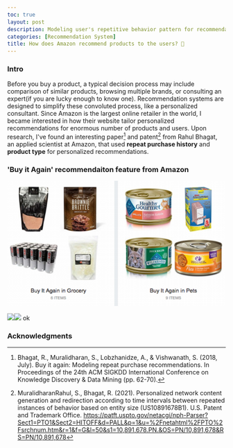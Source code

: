 ```yaml
---
toc: true
layout: post
description: Modeling user's repetitive behavior pattern for recommendation system
categories: [Recommendation System]
title: How does Amazon recommend products to the users? 🔎
---
```

### Intro

Before you buy a product, a typical decision process may include comparison of similar products, browsing multiple brands, or consulting an expert(if you are lucky enough to know one). Recommendation systems are designed to simplify these convoluted process, like a personalized consultant. Since Amazon is the largest online retailer in the world, I became interested in how their website tailor personalized recommendations for enormous number of products and users. Upon research, I've found an interesting paper[^1] and patent[^2] from Rahul Bhagat, an applied scientist at Amazon, that used **repeat purchase history** and **product type** for personalized recommendations.




### 'Buy it Again' recommendaiton feature from Amazon
![bia](https://github.com/repoofideas/blog/blob/master/images/amazon/bia.png?raw=true)


<img src="https://render.githubusercontent.com/render/math?math=P_{A_{i}}\left(t_{k+1}=t \mid t_{1,}, t_{2,}, t_{3}, \ldots t_{k}\right)"> 
ok
<img src="https://render.githubusercontent.com/render/math?math=e^{i \pi} = -1" style="float:left">

### Acknowledgments
[^1]:Bhagat, R., Muralidharan, S., Lobzhanidze, A., & Vishwanath, S. (2018, July). Buy it again: Modeling repeat purchase recommendations. In Proceedings of the 24th ACM SIGKDD International Conference on Knowledge Discovery & Data Mining (pp. 62-70).
[^2]:MuralidharanRahul, S., Bhagat, R. (2021). Personalized network content generation and redirection according to time intervals between repeated instances of behavior based on entity size (US10891678B1). U.S. Patent and Trademark Office. https://patft.uspto.gov/netacgi/nph-Parser?Sect1=PTO1&Sect2=HITOFF&d=PALL&p=1&u=%2Fnetahtml%2FPTO%2Fsrchnum.htm&r=1&f=G&l=50&s1=10,891,678.PN.&OS=PN/10,891,678&RS=PN/10,891,678

